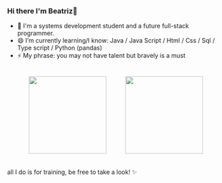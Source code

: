 ### Hi there I'm Beatriz👋

- 💬 I'm a systems development student and a future full-stack programmer.
- 😄 I’m currently learning/I know: Java / Java Script / Html / Css / Sql / Type script / Python (pandas)
- ⚡ My phrase: you may not have talent but bravely is a must

<div style="text-align: center">
  <img
    height="180em"
    src="https://github-readme-stats.vercel.app/api?username=BeatrizBortolucci&show_icons=true&theme=dracula&include_all_commits=true&count_private=true"
    style="margin: 20px"
  />
  <img
    height="180em"
    src="https://github-readme-stats.vercel.app/api/top-langs/?username=BeatrizBortolucci&layout=compact&langs_count=7&theme=dracula"
    style="margin: 20px"
  />
</div>

  all I do is for training, be free to take a look! ✨

<!--
**BeatrizBortolucci/BeatrizBortolucci** is a ✨ _special_ ✨ repository because its `README.md` (this file) appears on your GitHub profile.

Here are some ideas to get you started:

- 🔭 I’m currently working on ...
- 👯 I’m looking to collaborate on ...
- 🤔 I’m looking for help with ...
- 💬 Ask me about ...
- 📫 How to reach me: bbortoluccidomingos@gmail.com
-  Pronouns: ...

-->
